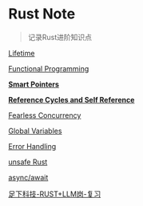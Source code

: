 # Rust Note

> 记录Rust进阶知识点
> 

[Lifetime](Rust%20Note%201adb9c07c31280fe900ff84e1f40a794/Lifetime%201d2b9c07c31280e78dcaebf7bc01f9c4.md)

[Functional Programming](Rust%20Note%201adb9c07c31280fe900ff84e1f40a794/Functional%20Programming%201d2b9c07c31280a8a306f44eb0785752.md)

[**Smart Pointers**](Rust%20Note%201adb9c07c31280fe900ff84e1f40a794/Smart%20Pointers%201d3b9c07c31280d69ae9c88dab55dee6.md)

[**Reference Cycles and Self Reference**](Rust%20Note%201adb9c07c31280fe900ff84e1f40a794/Reference%20Cycles%20and%20Self%20Reference%201d4b9c07c31280dbbb1fc54de4952be3.md)

[Fearless Concurrency](Rust%20Note%201adb9c07c31280fe900ff84e1f40a794/Fearless%20Concurrency%201d5b9c07c31280768dc6fd4ed372f351.md)

[Global Variables](Rust%20Note%201adb9c07c31280fe900ff84e1f40a794/Global%20Variables%201d5b9c07c312809cb7a1eca36b2755ee.md)

[Error Handling](Rust%20Note%201adb9c07c31280fe900ff84e1f40a794/Error%20Handling%201d6b9c07c3128070a97fdd502f0df311.md)

[unsafe Rust](Rust%20Note%201adb9c07c31280fe900ff84e1f40a794/unsafe%20Rust%201d6b9c07c31280b4aaa6f5ef93194be1.md)

[async/await](Rust%20Note%201adb9c07c31280fe900ff84e1f40a794/async%20await%201d7b9c07c31280b6a27fffb7a48f1dcd.md)

[足下科技-RUST+LLM岗-复习](Rust%20Note%201adb9c07c31280fe900ff84e1f40a794/%E8%B6%B3%E4%B8%8B%E7%A7%91%E6%8A%80-RUST+LLM%E5%B2%97-%E5%A4%8D%E4%B9%A0%201e0b9c07c3128070a513e8fa0b3b691e.md)